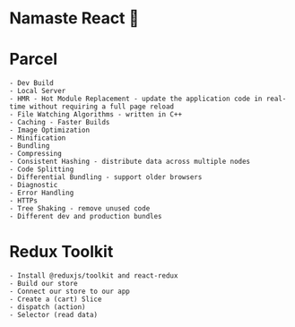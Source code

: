 # Namaste React 🚀

# Parcel

    - Dev Build
    - Local Server
    - HMR - Hot Module Replacement - update the application code in real-time without requiring a full page reload
    - File Watching Algorithms - written in C++
    - Caching - Faster Builds
    - Image Optimization
    - Minification
    - Bundling
    - Compressing
    - Consistent Hashing - distribute data across multiple nodes
    - Code Splitting
    - Differential Bundling - support older browsers
    - Diagnostic
    - Error Handling
    - HTTPs
    - Tree Shaking - remove unused code
    - Different dev and production bundles

# Redux Toolkit

    - Install @reduxjs/toolkit and react-redux
    - Build our store
    - Connect our store to our app
    - Create a (cart) Slice
    - dispatch (action)
    - Selector (read data)
